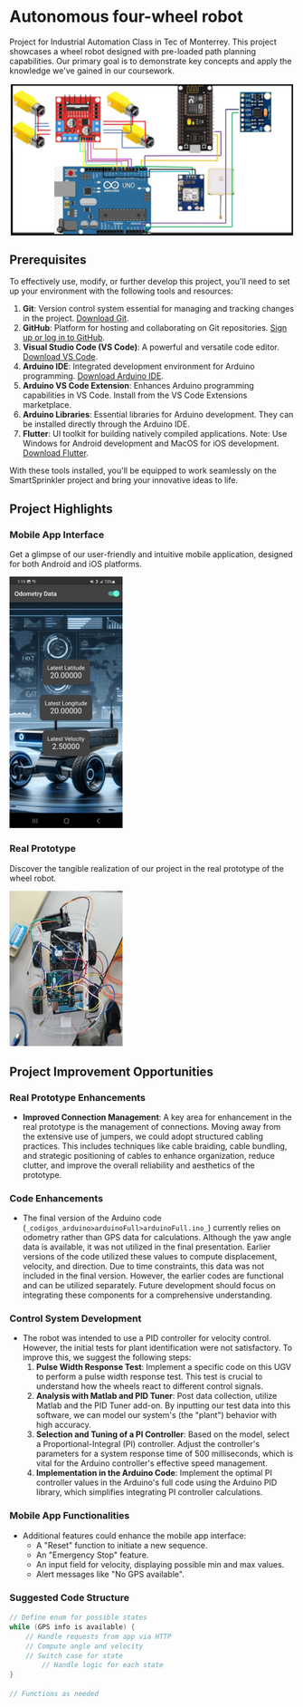 # Autonomous four-wheel robot
Project for Industrial Automation Class in Tec of Monterrey. This project showcases a wheel robot designed with pre-loaded path planning capabilities. Our primary goal is to demonstrate key concepts and apply the knowledge we've gained in our coursework.

<div style="display: flex; justify-content: space-around;">
<img src="img/SchematicDiagram.png" alt="Functional Diagram" width="500"/>
</div>


## Prerequisites
To effectively use, modify, or further develop this project, you'll need to set up your environment with the following tools and resources:

1. **Git**: Version control system essential for managing and tracking changes in the project. [Download Git](https://git-scm.com/downloads).
2. **GitHub**: Platform for hosting and collaborating on Git repositories. [Sign up or log in to GitHub](https://github.com/).
3. **Visual Studio Code (VS Code)**: A powerful and versatile code editor. [Download VS Code](https://code.visualstudio.com/Download).
4. **Arduino IDE**: Integrated development environment for Arduino programming. [Download Arduino IDE](https://www.arduino.cc/en/software).
5. **Arduino VS Code Extension**: Enhances Arduino programming capabilities in VS Code. Install from the VS Code Extensions marketplace.
6. **Arduino Libraries**: Essential libraries for Arduino development. They can be installed directly through the Arduino IDE.
7. **Flutter**: UI toolkit for building natively compiled applications. Note: Use Windows for Android development and MacOS for iOS development. [Download Flutter](https://flutter.dev/docs/get-started/install).


With these tools installed, you'll be equipped to work seamlessly on the SmartSprinkler project and bring your innovative ideas to life.

## Project Highlights

### Mobile App Interface
Get a glimpse of our user-friendly and intuitive mobile application, designed for both Android and iOS platforms.

<img src="img/AppDemo.png" alt="Android App Interface" width="200"/>


### Real Prototype
Discover the tangible realization of our project in the real prototype of the wheel robot.

<img src="img/RealPrototype.png" alt="Android App Interface" width="200"/>

## Project Improvement Opportunities

### Real Prototype Enhancements

- **Improved Connection Management**: A key area for enhancement in the real prototype is the management of connections. Moving away from the extensive use of jumpers, we could adopt structured cabling practices. This includes techniques like cable braiding, cable bundling, and strategic positioning of cables to enhance organization, reduce clutter, and improve the overall reliability and aesthetics of the prototype.

### Code Enhancements
- The final version of the Arduino code (`_codigos_arduino>arduinoFull>arduinoFull.ino_`) currently relies on odometry rather than GPS data for calculations. Although the yaw angle data is available, it was not utilized in the final presentation. Earlier versions of the code utilized these values to compute displacement, velocity, and direction. Due to time constraints, this data was not included in the final version. However, the earlier codes are functional and can be utilized separately. Future development should focus on integrating these components for a comprehensive understanding.

### Control System Development
- The robot was intended to use a PID controller for velocity control. However, the initial tests for plant identification were not satisfactory. To improve this, we suggest the following steps:
    1. **Pulse Width Response Test**: Implement a specific code on this UGV to perform a pulse width response test. This test is crucial to understand how the wheels react to different control signals.
    2. **Analysis with Matlab and PID Tuner**: Post data collection, utilize Matlab and the PID Tuner add-on. By inputting our test data into this software, we can model our system's (the "plant") behavior with high accuracy.
    3. **Selection and Tuning of a PI Controller**: Based on the model, select a Proportional-Integral (PI) controller. Adjust the controller's parameters for a system response time of 500 milliseconds, which is vital for the Arduino controller's effective speed management.
    4. **Implementation in the Arduino Code**: Implement the optimal PI controller values in the Arduino's full code using the Arduino PID library, which simplifies integrating PI controller calculations.

### Mobile App Functionalities
- Additional features could enhance the mobile app interface:
    - A "Reset" function to initiate a new sequence.
    - An "Emergency Stop" feature.
    - An input field for velocity, displaying possible min and max values.
    - Alert messages like "No GPS available".

### Suggested Code Structure
```cpp
// Define enum for possible states
while (GPS info is available) {
    // Handle requests from app via HTTP
    // Compute angle and velocity
    // Switch case for state
        // Handle logic for each state
}

// Functions as needed
